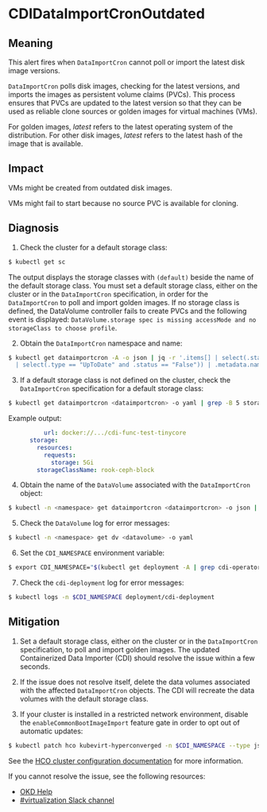 # CDIDataImportCronOutdated
<!--edited by apinnick, Oct. 2022-->

## Meaning

This alert fires when `DataImportCron` cannot poll or import the latest disk image versions.

`DataImportCron` polls disk images, checking for the latest versions, and imports the images as persistent volume claims (PVCs). This process ensures that PVCs are updated to the latest version so that they can be used as reliable clone sources or golden images for virtual machines (VMs).

For golden images, _latest_ refers to the latest operating system of the distribution. For other disk images, _latest_ refers to the latest hash of the image that is available.

## Impact

VMs might be created from outdated disk images.

VMs might fail to start because no source PVC is available for cloning.

## Diagnosis

1. Check the cluster for a default storage class:
  ```bash
  $ kubectl get sc
  ```
The output displays the storage classes with `(default)` beside the name of the default storage class. You must set a default storage class, either on the cluster or in the `DataImportCron` specification, in order for the `DataImportCron` to poll and import golden images. If no storage class is defined, the DataVolume controller fails to create PVCs and the following event is displayed: `DataVolume.storage spec is missing accessMode and no storageClass to choose profile`.

2. Obtain the `DataImportCron` namespace and name:
  ```bash
  $ kubectl get dataimportcron -A -o json | jq -r '.items[] | select(.status.conditions[] \
    | select(.type == "UpToDate" and .status == "False")) | .metadata.namespace + "/" + .metadata.name'
  ```
3. If a default storage class is not defined on the cluster, check the `DataImportCron` specification for a default storage class:
  ```bash
  $ kubectl get dataimportcron <dataimportcron> -o yaml | grep -B 5 storageClassName
  ```
Example output:
```yaml
          url: docker://.../cdi-func-test-tinycore
      storage:
        resources:
          requests:
            storage: 5Gi
        storageClassName: rook-ceph-block
```
4. Obtain the name of the `DataVolume` associated with the `DataImportCron` object:
  ```bash
  $ kubectl -n <namespace> get dataimportcron <dataimportcron> -o json | jq .status.lastImportedPVC.name
  ```
5. Check the `DataVolume` log for error messages:
  ```bash
  $ kubectl -n <namespace> get dv <datavolume> -o yaml
  ```
6. Set the `CDI_NAMESPACE` environment variable:
  ```bash
  $ export CDI_NAMESPACE="$(kubectl get deployment -A | grep cdi-operator | awk '{print $1}')"
  ```
7. Check the `cdi-deployment` log for error messages:
  ```bash
  $ kubectl logs -n $CDI_NAMESPACE deployment/cdi-deployment
  ```

## Mitigation

1. Set a default storage class, either on the cluster or in the `DataImportCron` specification, to poll and import golden images. The updated Containerized Data Importer (CDI) should resolve the issue within a few seconds.

2. If the issue does not resolve itself, delete the data volumes associated with the affected `DataImportCron` objects. The CDI will recreate the data volumes with the default storage class.

3. If your cluster is installed in a restricted network environment, disable the `enableCommonBootImageImport` feature gate in order to opt out of automatic updates:
  ```bash
  $ kubectl patch hco kubevirt-hyperconverged -n $CDI_NAMESPACE --type json -p '[{"op": "replace", "path": "/spec/featureGates/enableCommonBootImageImport", "value": false}]'
  ```

<!--DS: If you cannot resolve the issue, log in to the link:https://access.redhat.com[Customer Portal] and open a support case, attaching the artifacts gathered during the Diagnosis procedure.-->
<!--USstart-->
See the [HCO cluster configuration documentation](https://github.com/kubevirt/hyperconverged-cluster-operator/blob/main/docs/cluster-configuration.md#enablecommonbootimageimport-feature-gate) for more information.

If you cannot resolve the issue, see the following resources:

- [OKD Help](https://www.okd.io/help/)
- [#virtualization Slack channel](https://kubernetes.slack.com/channels/virtualization)
<!--USend-->
